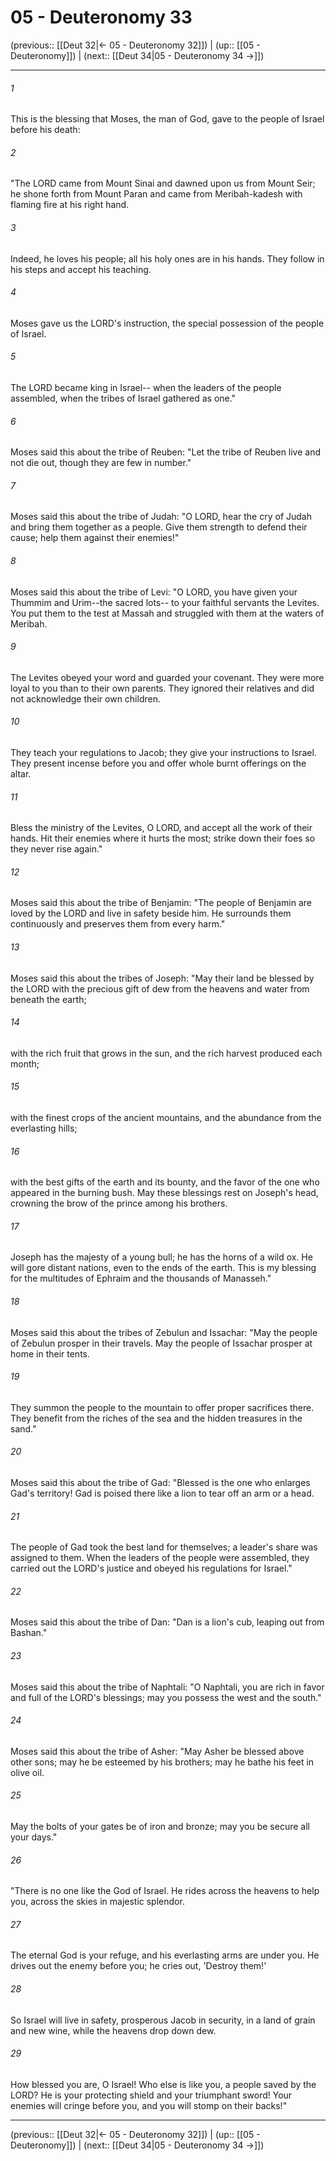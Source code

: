 # 05 - Deuteronomy 33

(previous:: [[Deut 32|← 05 - Deuteronomy 32]]) | (up:: [[05 - Deuteronomy]]) | (next:: [[Deut 34|05 - Deuteronomy 34 →]])

***


###### 1 
This is the blessing that Moses, the man of God, gave to the people of Israel before his death: 

###### 2 
"The LORD came from Mount Sinai and dawned upon us from Mount Seir; he shone forth from Mount Paran and came from Meribah-kadesh with flaming fire at his right hand. 

###### 3 
Indeed, he loves his people; all his holy ones are in his hands. They follow in his steps and accept his teaching. 

###### 4 
Moses gave us the LORD's instruction, the special possession of the people of Israel. 

###### 5 
The LORD became king in Israel-- when the leaders of the people assembled, when the tribes of Israel gathered as one." 

###### 6 
Moses said this about the tribe of Reuben: "Let the tribe of Reuben live and not die out, though they are few in number." 

###### 7 
Moses said this about the tribe of Judah: "O LORD, hear the cry of Judah and bring them together as a people. Give them strength to defend their cause; help them against their enemies!" 

###### 8 
Moses said this about the tribe of Levi: "O LORD, you have given your Thummim and Urim--the sacred lots-- to your faithful servants the Levites. You put them to the test at Massah and struggled with them at the waters of Meribah. 

###### 9 
The Levites obeyed your word and guarded your covenant. They were more loyal to you than to their own parents. They ignored their relatives and did not acknowledge their own children. 

###### 10 
They teach your regulations to Jacob; they give your instructions to Israel. They present incense before you and offer whole burnt offerings on the altar. 

###### 11 
Bless the ministry of the Levites, O LORD, and accept all the work of their hands. Hit their enemies where it hurts the most; strike down their foes so they never rise again." 

###### 12 
Moses said this about the tribe of Benjamin: "The people of Benjamin are loved by the LORD and live in safety beside him. He surrounds them continuously and preserves them from every harm." 

###### 13 
Moses said this about the tribes of Joseph: "May their land be blessed by the LORD with the precious gift of dew from the heavens and water from beneath the earth; 

###### 14 
with the rich fruit that grows in the sun, and the rich harvest produced each month; 

###### 15 
with the finest crops of the ancient mountains, and the abundance from the everlasting hills; 

###### 16 
with the best gifts of the earth and its bounty, and the favor of the one who appeared in the burning bush. May these blessings rest on Joseph's head, crowning the brow of the prince among his brothers. 

###### 17 
Joseph has the majesty of a young bull; he has the horns of a wild ox. He will gore distant nations, even to the ends of the earth. This is my blessing for the multitudes of Ephraim and the thousands of Manasseh." 

###### 18 
Moses said this about the tribes of Zebulun and Issachar: "May the people of Zebulun prosper in their travels. May the people of Issachar prosper at home in their tents. 

###### 19 
They summon the people to the mountain to offer proper sacrifices there. They benefit from the riches of the sea and the hidden treasures in the sand." 

###### 20 
Moses said this about the tribe of Gad: "Blessed is the one who enlarges Gad's territory! Gad is poised there like a lion to tear off an arm or a head. 

###### 21 
The people of Gad took the best land for themselves; a leader's share was assigned to them. When the leaders of the people were assembled, they carried out the LORD's justice and obeyed his regulations for Israel." 

###### 22 
Moses said this about the tribe of Dan: "Dan is a lion's cub, leaping out from Bashan." 

###### 23 
Moses said this about the tribe of Naphtali: "O Naphtali, you are rich in favor and full of the LORD's blessings; may you possess the west and the south." 

###### 24 
Moses said this about the tribe of Asher: "May Asher be blessed above other sons; may he be esteemed by his brothers; may he bathe his feet in olive oil. 

###### 25 
May the bolts of your gates be of iron and bronze; may you be secure all your days." 

###### 26 
"There is no one like the God of Israel. He rides across the heavens to help you, across the skies in majestic splendor. 

###### 27 
The eternal God is your refuge, and his everlasting arms are under you. He drives out the enemy before you; he cries out, 'Destroy them!' 

###### 28 
So Israel will live in safety, prosperous Jacob in security, in a land of grain and new wine, while the heavens drop down dew. 

###### 29 
How blessed you are, O Israel! Who else is like you, a people saved by the LORD? He is your protecting shield and your triumphant sword! Your enemies will cringe before you, and you will stomp on their backs!"

***

(previous:: [[Deut 32|← 05 - Deuteronomy 32]]) | (up:: [[05 - Deuteronomy]]) | (next:: [[Deut 34|05 - Deuteronomy 34 →]])
